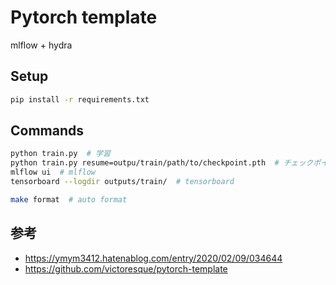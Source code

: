 # Pytorch template
mlflow + hydra

## Setup
```bash
pip install -r requirements.txt
```

## Commands
```bash
python train.py  # 学習
python train.py resume=outpu/train/path/to/checkpoint.pth  # チェックポイントから再開
mlflow ui  # mlflow
tensorboard --logdir outputs/train/  # tensorboard

make format  # auto format
```

## 参考
- https://ymym3412.hatenablog.com/entry/2020/02/09/034644
- https://github.com/victoresque/pytorch-template